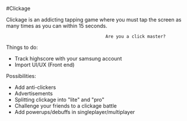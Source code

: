 #Clickage


Clickage is an addicting tapping game where you must tap the screen as many times as you can within 15 seconds.

                                          Are you a click master?


Things to do:
- Track highscore with your samsung account
- Import UI/UX (Front end)

Possibilities:
- Add anti-clickers
- Advertisements
- Splitting clickage into "lite" and "pro"
- Challenge your friends to a clickage battle
- Add powerups/debuffs in singleplayer/multiplayer
